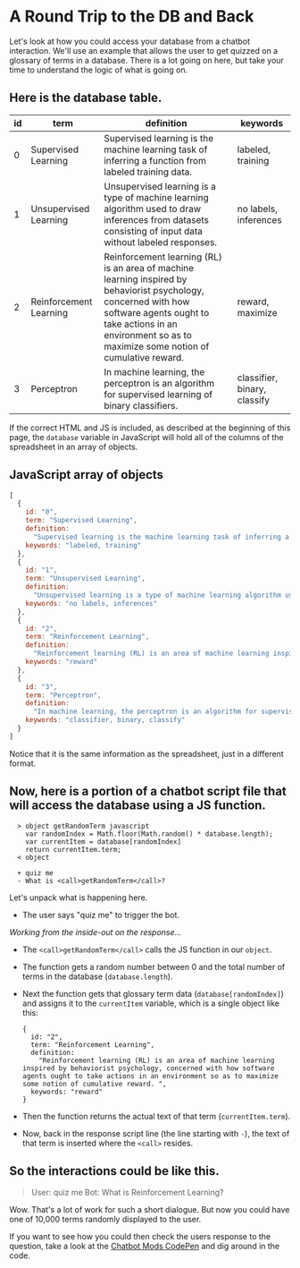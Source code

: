 # A Round Trip to the DB and Back

Let's look at how you could access your database from a chatbot interaction. We'll use an example that allows the user to get quizzed on a glossary of terms in a database. There is a lot going on here, but take your time to understand the logic of what is going on.

## Here is the database table.

| id | term | definition | keywords |
| --- | --- | --- | --- |
| 0 | Supervised Learning | Supervised learning is the machine learning task of inferring a function from labeled training data. | labeled, training |
| 1 | Unsupervised Learning | Unsupervised learning is a type of machine learning algorithm used to draw inferences from datasets consisting of input data without labeled responses. | no labels, inferences |
| 2 | Reinforcement Learning | Reinforcement learning \(RL\) is an area of machine learning inspired by behaviorist psychology, concerned with how software agents ought to take actions in an environment so as to maximize some notion of cumulative reward. | reward, maximize |
| 3 | Perceptron | In machine learning, the perceptron is an algorithm for supervised learning of binary classifiers. | classifier, binary, classify |

If the correct HTML and JS is included, as described at the beginning of this page, the `database` variable in JavaScript will hold all of the columns of the spreadsheet in an array of objects.

## JavaScript array of objects

```javascript
[
  {
    id: "0",
    term: "Supervised Learning",
    definition:
      "Supervised learning is the machine learning task of inferring a function from labeled training data.",
    keywords: "labeled, training"
  },
  {
    id: "1",
    term: "Unsupervised Learning",
    definition:
      "Unsupervised learning is a type of machine learning algorithm used to draw inferences from datasets consisting of input data without labeled responses.",
    keywords: "no labels, inferences"
  },
  {
    id: "2",
    term: "Reinforcement Learning",
    definition:
      "Reinforcement learning (RL) is an area of machine learning inspired by behaviorist psychology, concerned with how software agents ought to take actions in an environment so as to maximize some notion of cumulative reward. ",
    keywords: "reward"
  },
  {
    id: "3",
    term: "Perceptron",
    definition:
      "In machine learning, the perceptron is an algorithm for supervised learning of binary classifiers.",
    keywords: "classifier, binary, classify"
  }
]
```

Notice that it is the same information as the spreadsheet, just in a different format.

## Now, here is a portion of a chatbot script file that will access the database using a JS function.

```text
  > object getRandomTerm javascript
    var randomIndex = Math.floor(Math.random() * database.length);
    var currentItem = database[randomIndex]
    return currentItem.term;
  < object

  + quiz me
  - What is <call>getRandomTerm</call>?
```

Let's unpack what is happening here.

* The user says "quiz me" to trigger the bot. 

_Working from the inside-out on the response..._ 

* The `<call>getRandomTerm</call>` calls the JS function in our `object`. 
* The function gets a random number between 0 and the total number of terms in the database \(`database.length`\). 
* Next the function gets that glossary term data \(`database[randomIndex]`\) and assigns it to the `currentItem` variable, which is a single object like this:

  ```text
  {
    id: "2",
    term: "Reinforcement Learning",
    definition:
      "Reinforcement learning (RL) is an area of machine learning inspired by behaviorist psychology, concerned with how software agents ought to take actions in an environment so as to maximize some notion of cumulative reward. ",
    keywords: "reward"
  }
  ```

* Then the function returns the actual text of that term \(`currentItem.term`\).
* Now, back in the response script line \(the line starting with `-`\), the text of that term is inserted where the `<call>` resides.

## So the interactions could be like this.

> User: quiz me Bot: What is Reinforcement Learning?

Wow. That's a lot of work for such a short dialogue. But now you could have one of 10,000 terms randomly displayed to the user.

If you want to see how you could then check the users response to the question, take a look at the [Chatbot Mods CodePen](https://codepen.io/jlyst/project/editor/ZGgQjm#) and dig around in the code.

